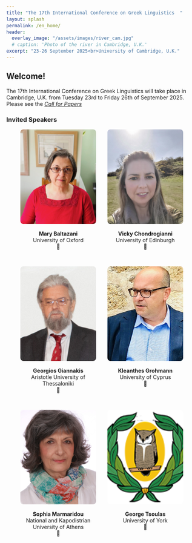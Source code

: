 ```yaml
---
title: "The 17th International Conference on Greek Linguistics  "
layout: splash
permalink: /en_home/
header:
  overlay_image: "/assets/images/river_cam.jpg"
  # caption: 'Photo of the river in Cambridge, U.K.'
excerpt: "23-26 September 2025<br>University of Cambridge, U.K."
---
```


## Welcome!

The 17th International Conference on Greek Linguistics will take place in Cambridge, U.K. from Tuesday 23rd to Friday 26th of September 2025.
Please see the _[Call for Papers](/en_cfp/)_


### Invited Speakers

<div style="max-width: 960px; margin: 0 auto; display: flex; flex-wrap: wrap; justify-content: center; gap: 30px;">

  <div style="width: 200px; text-align: center;">
    <img src="/assets/images/photo_Baltazani.jpeg"
         alt="Mary Baltazani"
         style="width: 200px; height: 250px; object-fit: cover; border-radius: 8px;">
    <p><strong>Mary Baltazani</strong><br>
    University of Oxford<br>
    <a href="/downloads/abstract_Baltazani.pdf"
       target="_blank"
       title="View abstract"
       style="text-decoration: none; color: inherit;">📄</a></p>
  </div>

  <div style="width: 200px; text-align: center;">
    <img src="/assets/images/Vicky_2025.jpg"
         alt="Vicky Chondrogianni"
         style="width: 200px; height: 250px; object-fit: cover; border-radius: 8px;">
    <p><strong>Vicky Chondrogianni</strong><br>
    University of Edinburgh<br>
    <a href="/downloads/Chondrogianni_plenary_ICGL 2025.pdf"
       target="_blank"
       title="View abstract"
       style="text-decoration: none; color: inherit;">📄</a></p>
  </div>

  <div style="width: 200px; text-align: center;">
    <img src="/assets/images/G. Giannakis.png"
         alt="Georgios Giannakis"
         style="width: 200px; height: 250px; object-fit: cover; border-radius: 8px;">
    <p><strong>Georgios Giannakis</strong><br>
    Aristotle University of Thessaloniki<br>
    <a href="/downloads/Giannakis_ICGL17 Abstract.pdf"
       target="_blank"
       title="View abstract"
       style="text-decoration: none; color: inherit;">📄</a></p>
  </div>

  <div style="width: 200px; text-align: center;">
    <img src="/assets/images/KKG_1.jpg"
         alt="Kleanthes Grohmann"
         style="width: 200px; height: 250px; object-fit: cover; border-radius: 8px;">
    <p><strong>Kleanthes Grohmann</strong><br>
    University of Cyprus<br>
    <a href="/downloads/Grohmann_ICGL17-abstract.pdf"
       target="_blank"
       title="View abstract"
       style="text-decoration: none; color: inherit;">📄</a></p>
  </div>

  <div style="width: 200px; text-align: center;">
    <img src="/assets/images/Marmaridou_2024_photo.jpg"
         alt="Sophia Marmaridou"
         style="width: 200px; height: 250px; object-fit: cover; border-radius: 8px;">
    <p><strong>Sophia Marmaridou</strong><br>
    National and Kapodistrian University of Athens<br>
    <a href="/downloads/ICGL 17_Abstract_Marmaridou.pdf"
       target="_blank"
       title="View abstract"
       style="text-decoration: none; color: inherit;">📄</a></p>
  </div>

  <div style="width: 200px; text-align: center;">
    <img src="/assets/images/logo_owl_icon.png"
         alt="George Tsoulas"
         style="width: 200px; height: 250px; object-fit: cover; border-radius: 8px;">
    <p><strong>George Tsoulas</strong><br>
    University of York<br>
    <a href="/downloads/Programme_07_06.pdf"
       target="_blank"
       title="View abstract"
       style="text-decoration: none; color: inherit;">📄</a></p>
  </div>

</div>
